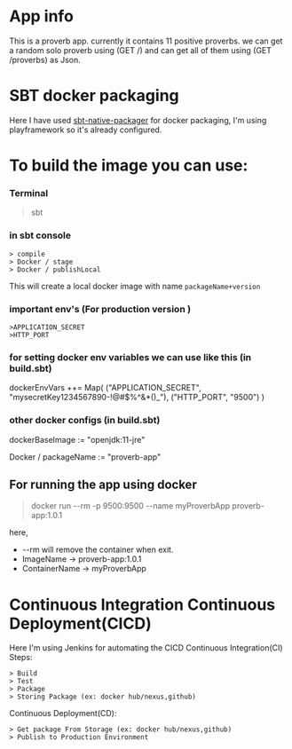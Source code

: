 # App info
This is a proverb app. currently it contains 11 positive proverbs. we can get a random solo proverb using (GET /) and can get all of them using (GET /proverbs) as Json.   

# SBT docker packaging 

Here I have used [sbt-native-packager](https://www.scala-sbt.org/sbt-native-packager/) for docker packaging,
I'm using playframework so it's already configured.

# To build the image you can use:
### Terminal
> sbt
### in sbt console 
    > compile
    > Docker / stage
    > Docker / publishLocal
This will create a local docker image with name `packageName+version`

### important env's (For production version )
    >APPLICATION_SECRET
    >HTTP_PORT

### for setting docker env variables we can use like this (in build.sbt)
dockerEnvVars ++= Map(
  ("APPLICATION_SECRET", "mysecretKey1234567890-!@#$%^&*()_"),
  ("HTTP_PORT", "9500")
)

### other docker configs (in build.sbt)

dockerBaseImage := "openjdk:11-jre"

Docker / packageName := "proverb-app"


## For running the app using docker

>docker run --rm -p 9500:9500 --name myProverbApp proverb-app:1.0.1
>
here,
  - --rm will remove the container when exit.
  - ImageName -> proverb-app:1.0.1
  - ContainerName -> myProverbApp


# Continuous Integration Continuous Deployment(CICD)

Here I'm using Jenkins for automating the CICD
Continuous Integration(CI) Steps:

    > Build
    > Test
    > Package
    > Storing Package (ex: docker hub/nexus,github)

Continuous Deployment(CD):

    > Get package From Storage (ex: docker hub/nexus,github)
    > Publish to Production Environment
